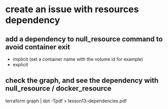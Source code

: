 # create an issue with resources dependency

## add a dependency to null_resource command to avoid container exit
 - implicit (set a container name with the volume id for example)
 - explicit 

## check the graph, and see the dependency with null_resource / docker_resource
terraform graph | dot -Tpdf > lesson13-dependencies.pdf
